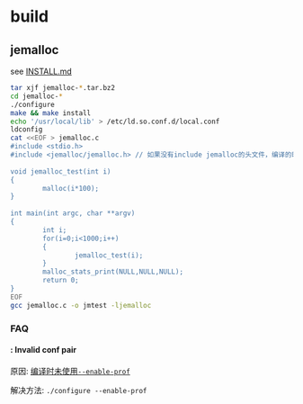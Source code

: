# build

## jemalloc
see [INSTALL.md](https://github.com/jemalloc/jemalloc/blob/dev/INSTALL.md)

```bash
tar xjf jemalloc-*.tar.bz2
cd jemalloc-*
./configure
make && make install
echo '/usr/local/lib' > /etc/ld.so.conf.d/local.conf
ldconfig
cat <<EOF > jemalloc.c
#include <stdio.h>
#include <jemalloc/jemalloc.h> // 如果没有include jemalloc的头文件，编译的时候也不需要链接jemalloc库, 但启动的时候需通过LD_PRELOAD指定jemalloc库的路径(比如`/usr/local/lib/libjemalloc.so`)就可以了
  
void jemalloc_test(int i)
{
        malloc(i*100);
}
 
int main(int argc, char **argv)
{
        int i;
        for(i=0;i<1000;i++)
        {
                jemalloc_test(i);
        }
        malloc_stats_print(NULL,NULL,NULL);
        return 0;
}
EOF
gcc jemalloc.c -o jmtest -ljemalloc
```

### FAQ
#### <jemalloc>: Invalid conf pair
原因: [编译时未使用`--enable-prof`](https://github.com/jemalloc/jemalloc/issues/175)

解决方法: `./configure --enable-prof`